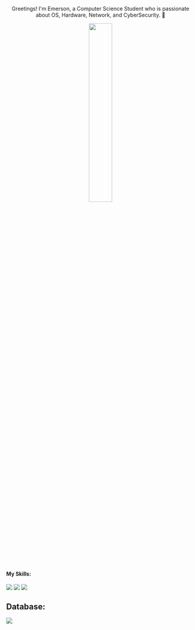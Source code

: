 
 <div>
<p align="center"> Greetings! I'm Emerson, a Computer Science Student who is passionate about OS, Hardware, Network, and CyberSecurity. 👾

<div  align="center" style="margin-bottom:100px">
<img width=35% align="center" src="https://github-readme-stats-git-main-rafaelalexandrino.vercel.app/api/top-langs/?username=emersondmatos&show_icons=true&theme=react&layout=compact" />
 </div>

####  My Skills:
 <div>
<img src="https://skillicons.dev/icons?i=dotnet,java,js,python"/>
<img src="https://skillicons.dev/icons?i=linux,arch,debian,bsd"/>
<img src="https://skillicons.dev/icons?i=azure,"/>

## Database:
 </div>
<img src="https://skillicons.dev/icons?i=mysql,postgres"/>

